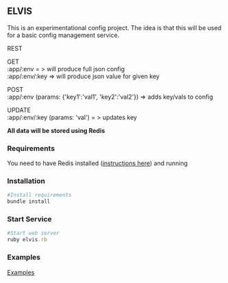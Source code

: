 ## ELVIS
This is an experimentational config project.  The idea is that this will
be used for a basic config management service.

REST

GET<br />
:app/:env = > will produce full json config<br />
:app/:env/:key => will produce json value for given key

POST<br />
:app/:env (params: {'key1':'val1', 'key2':'val2'}) => adds key/vals to
config

UPDATE<br />
:app/:env/:key (params: 'val') = > updates key

**All data will be stored using Redis**

### Requirements
You need to have Redis installed ([instructions here](http://redis.io/topics/quickstart)) and running

### Installation
```ruby
#Install requirements
bundle install
```

### Start Service
```ruby
#Start web server
ruby elvis.rb
```

### Examples
[Examples](https://github.com/nateleavitt/elvis/blob/master/examples.md)
